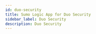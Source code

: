 ```yaml
---
id: duo-security
title: Sumo Logic App for Duo Security
sidebar_label: Duo Security
description: Duo Security
---
```

